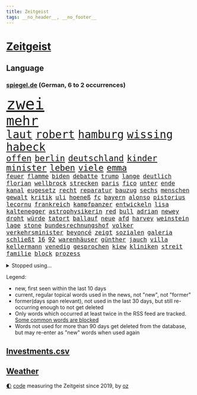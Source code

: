 ```yaml
---
title: Zeitgeist
tags: __no_header__, __no_footer__
---
```


# [Zeitgeist](https://oliz.io/zeitgeist/)

## Language

<h3><a href="https://www.spiegel.de" target="_blank">spiegel.de</a> (German, 6 to 2 occurrences)</h3>
<p style="font-family:monospace">
<span style="font-size:32pt"><a href="news_links.html#zwei" class="current">zwei</a></span>
<br>
<span style="font-size:27pt"><a href="news_links.html#mehr" class="current">mehr</a></span>
<br>
<span style="font-size:22pt"><a href="news_links.html#laut" class="current">laut</a></span>
<span style="font-size:22pt"><a href="news_links.html#robert" class="current">robert</a></span>
<span style="font-size:22pt"><a href="news_links.html#hamburg" class="current">hamburg</a></span>
<span style="font-size:22pt"><a href="news_links.html#wissing" class="current">wissing</a></span>
<span style="font-size:22pt"><a href="news_links.html#habeck" class="current">habeck</a></span>
<br>
<span style="font-size:17pt"><a href="news_links.html#offen" class="current">offen</a></span>
<span style="font-size:17pt"><a href="news_links.html#berlin" class="current">berlin</a></span>
<span style="font-size:17pt"><a href="news_links.html#deutschland" class="current">deutschland</a></span>
<span style="font-size:17pt"><a href="news_links.html#kinder" class="current">kinder</a></span>
<span style="font-size:17pt"><a href="news_links.html#minister" class="current">minister</a></span>
<span style="font-size:17pt"><a href="news_links.html#leben" class="current">leben</a></span>
<span style="font-size:17pt"><a href="news_links.html#viele" class="current">viele</a></span>
<span style="font-size:17pt"><a href="news_links.html#emma" class="current">emma</a></span>
<br>
<span style="font-size:12pt"><a href="news_links.html#feuer" class="current">feuer</a></span>
<span style="font-size:12pt"><a href="news_links.html#flamme" class="new">flamme</a></span>
<span style="font-size:12pt"><a href="news_links.html#biden" class="current">biden</a></span>
<span style="font-size:12pt"><a href="news_links.html#debatte" class="current">debatte</a></span>
<span style="font-size:12pt"><a href="news_links.html#trump" class="current">trump</a></span>
<span style="font-size:12pt"><a href="news_links.html#lange" class="current">lange</a></span>
<span style="font-size:12pt"><a href="news_links.html#deutlich" class="current">deutlich</a></span>
<span style="font-size:12pt"><a href="news_links.html#florian" class="current">florian</a></span>
<span style="font-size:12pt"><a href="news_links.html#wellbrock" class="current">wellbrock</a></span>
<span style="font-size:12pt"><a href="news_links.html#strecken" class="current">strecken</a></span>
<span style="font-size:12pt"><a href="news_links.html#paris" class="current">paris</a></span>
<span style="font-size:12pt"><a href="news_links.html#fico" class="current">fico</a></span>
<span style="font-size:12pt"><a href="news_links.html#unter" class="current">unter</a></span>
<span style="font-size:12pt"><a href="news_links.html#ende" class="current">ende</a></span>
<span style="font-size:12pt"><a href="news_links.html#kanal" class="current">kanal</a></span>
<span style="font-size:12pt"><a href="news_links.html#eugesetz" class="new">eugesetz</a></span>
<span style="font-size:12pt"><a href="news_links.html#recht" class="current">recht</a></span>
<span style="font-size:12pt"><a href="news_links.html#reparatur" class="current">reparatur</a></span>
<span style="font-size:12pt"><a href="news_links.html#bauzug" class="new">bauzug</a></span>
<span style="font-size:12pt"><a href="news_links.html#sechs" class="current">sechs</a></span>
<span style="font-size:12pt"><a href="news_links.html#menschen" class="current">menschen</a></span>
<span style="font-size:12pt"><a href="news_links.html#gewalt" class="current">gewalt</a></span>
<span style="font-size:12pt"><a href="news_links.html#kritik" class="current">kritik</a></span>
<span style="font-size:12pt"><a href="news_links.html#uli" class="current">uli</a></span>
<span style="font-size:12pt"><a href="news_links.html#hoeneß" class="current">hoeneß</a></span>
<span style="font-size:12pt"><a href="news_links.html#fc" class="current">fc</a></span>
<span style="font-size:12pt"><a href="news_links.html#bayern" class="current">bayern</a></span>
<span style="font-size:12pt"><a href="news_links.html#alonso" class="current">alonso</a></span>
<span style="font-size:12pt"><a href="news_links.html#pistorius" class="current">pistorius</a></span>
<span style="font-size:12pt"><a href="news_links.html#lecornu" class="new">lecornu</a></span>
<span style="font-size:12pt"><a href="news_links.html#frankreich" class="current">frankreich</a></span>
<span style="font-size:12pt"><a href="news_links.html#kampfpanzer" class="new">kampfpanzer</a></span>
<span style="font-size:12pt"><a href="news_links.html#entwickeln" class="current">entwickeln</a></span>
<span style="font-size:12pt"><a href="news_links.html#lisa" class="current">lisa</a></span>
<span style="font-size:12pt"><a href="news_links.html#kaltenegger" class="new">kaltenegger</a></span>
<span style="font-size:12pt"><a href="news_links.html#astrophysikerin" class="new">astrophysikerin</a></span>
<span style="font-size:12pt"><a href="news_links.html#red" class="current">red</a></span>
<span style="font-size:12pt"><a href="news_links.html#bull" class="current">bull</a></span>
<span style="font-size:12pt"><a href="news_links.html#adrian" class="current">adrian</a></span>
<span style="font-size:12pt"><a href="news_links.html#newey" class="current">newey</a></span>
<span style="font-size:12pt"><a href="news_links.html#droht" class="current">droht</a></span>
<span style="font-size:12pt"><a href="news_links.html#würde" class="current">würde</a></span>
<span style="font-size:12pt"><a href="news_links.html#tatort" class="current">tatort</a></span>
<span style="font-size:12pt"><a href="news_links.html#ballauf" class="new">ballauf</a></span>
<span style="font-size:12pt"><a href="news_links.html#neue" class="current">neue</a></span>
<span style="font-size:12pt"><a href="news_links.html#afd" class="current">afd</a></span>
<span style="font-size:12pt"><a href="news_links.html#harvey" class="current">harvey</a></span>
<span style="font-size:12pt"><a href="news_links.html#weinstein" class="current">weinstein</a></span>
<span style="font-size:12pt"><a href="news_links.html#lage" class="current">lage</a></span>
<span style="font-size:12pt"><a href="news_links.html#stone" class="current">stone</a></span>
<span style="font-size:12pt"><a href="news_links.html#bundesrechnungshof" class="current">bundesrechnungshof</a></span>
<span style="font-size:12pt"><a href="news_links.html#volker" class="current">volker</a></span>
<span style="font-size:12pt"><a href="news_links.html#verkehrsminister" class="current">verkehrsminister</a></span>
<span style="font-size:12pt"><a href="news_links.html#beyoncé" class="current">beyoncé</a></span>
<span style="font-size:12pt"><a href="news_links.html#zeigt" class="current">zeigt</a></span>
<span style="font-size:12pt"><a href="news_links.html#sozialen" class="current">sozialen</a></span>
<span style="font-size:12pt"><a href="news_links.html#galeria" class="current">galeria</a></span>
<span style="font-size:12pt"><a href="news_links.html#schließt" class="current">schließt</a></span>
<span style="font-size:12pt"><a href="news_links.html#16" class="current">16</a></span>
<span style="font-size:12pt"><a href="news_links.html#92" class="current">92</a></span>
<span style="font-size:12pt"><a href="news_links.html#warenhäuser" class="current">warenhäuser</a></span>
<span style="font-size:12pt"><a href="news_links.html#günther" class="current">günther</a></span>
<span style="font-size:12pt"><a href="news_links.html#jauch" class="new">jauch</a></span>
<span style="font-size:12pt"><a href="news_links.html#villa" class="current">villa</a></span>
<span style="font-size:12pt"><a href="news_links.html#kellermann" class="new">kellermann</a></span>
<span style="font-size:12pt"><a href="news_links.html#venedig" class="current">venedig</a></span>
<span style="font-size:12pt"><a href="news_links.html#gesprochen" class="current">gesprochen</a></span>
<span style="font-size:12pt"><a href="news_links.html#kiew" class="current">kiew</a></span>
<span style="font-size:12pt"><a href="news_links.html#kliniken" class="current">kliniken</a></span>
<span style="font-size:12pt"><a href="news_links.html#streit" class="current">streit</a></span>
<span style="font-size:12pt"><a href="news_links.html#familie" class="current">familie</a></span>
<span style="font-size:12pt"><a href="news_links.html#block" class="current">block</a></span>
<span style="font-size:12pt"><a href="news_links.html#prozess" class="current">prozess</a></span>
</p>
<details>
<summary>Stopped using...</summary>
<p class="former" style="font-size:12pt">
gefährliche(1283) atmosphäre(1281) vergewaltigung(1281) kündigen(1280) trauer(1280) uspräsidenten(1280) verschoben(1280) flüchtlinge(1279) künftigen(1279) nachfolge(1279) nachfolger(1279) persönliche(1279) portugal(1279) studierende(1279) berufung(1278) gefährlichen(1278) kabinett(1278) rest(1278) sprache(1278) beispielen(1277) draußen(1277) kolumnist(1277) kraftvoll(1277) nigeria(1277) normal(1277) protestiert(1277) rückschlag(1277) schwedische(1277) coronavirus(1276) dokumente(1276) einstigen(1276) klima(1276) ließen(1276) nein(1276) stolz(1276) städte(1276) wehrt(1276) zuversicht(1276) aussage(1275) benzin(1275) coronakrise(1275) energien(1275) entschuldigt(1275) nominiert(1275) ungarns(1275) engagement(1274) gewählt(1274) infektionen(1274) jüngeren(1274) lebte(1274) erwägt(1273) institut(1273) kollaps(1273) null(1273) schwierigkeiten(1273) strecke(1273) vergessen(1273) zahlreichen(1273) 26(1272) nordsee(1272) teilnehmer(1272) trainieren(1272) 50000(1271) 65(1271) fußballprofi(1271) leichen(1271) mitteln(1271) oliver(1271) pflege(1271) verschieben(1271) zählen(1271) gehalten(1270) jagd(1270) massiven(1270) radikal(1270) übernahme(1270) sicherte(1269) vertrauen(1269) babys(1268) belarussische(1268) handelt(1268) schüssen(1268) verpasst(1268) fließt(1267) kanzleramt(1267) missbraucht(1267) halb(1265) sache(1264) vorgestellt(1264) wies(1263) genauso(1262) kim(1262) distanziert(1261) mieten(1261) demokratische(1259) em(1259) sozialdemokraten(1259) fortgesetzt(1258) nachfrage(1257) abgelehnt(1256) offenbart(1256) einschränkungen(1255) führenden(1255) schießen(1255) harten(1254) mission(1254) bestmarke(1251) freiwillig(1251) rettung(1251) sitzung(1251) entschuldigung(1249) bisherigen(1248) münster(1248) dutzend(1234) verpasste(1234) katharina(1233) verdoppelt(1222) missbrauchs(1221) sammeln(1214) heidelberg(1189) enthalten(1086) verlag(1086) charles(1082) drohende(1038) ausnahme(1021) fachkräftemangel(1020) gremium(986) polnischen(983) wellen(980) schwarz(966) umkämpften(965) gehälter(943) fifa(942) gefiel(934) games(926) millionenhöhe(920) demo(919) abkommen(916) krankenkassen(914) jährlich(908) empfehlen(905) hendrik(902) 41(893) härte(889) schülerin(882) fußballs(876) coaching(872) laura(866) bat(830) ben(820) beschäftigen(819) zusammenhalt(817) bonn(811) explosionen(810) oppositionellen(777) samt(773) jennifer(768) gebiete(763) schneiden(760) erneuerbare(756) langsam(750) starkes(744) besetzten(736) jack(718) hammer(710) dahin(705) export(705) unterlag(696) suchte(693) chefs(685) debattiert(685) exuspräsident(684) iii(677) belegt(673) kühnert(673) besseren(667) sexuell(667) misshandelt(662) wozu(655) grün(651) partnerin(650) entschuldigen(644) fassungslos(639) 27jährige(637) stören(633) eigentliche(627) studentin(609) ganzes(604) hände(602) herunter(598) töne(594) träumt(592) nackt(587) erzielte(584) überreste(584) kollege(562) eingeschaltet(561) hit(549) spaltet(548) pjöngjang(540) taucher(534) karriereberaterin(532) fraktionschef(526) umfassende(526) abgeben(522) überzeugte(521) aussichten(516) ausgemacht(514) spielzeug(514) one(513) bedienen(512) ig(509) metall(509) singt(505) überlebende(502) strafanzeige(491) durcheinander(490) kurzzeitig(488) mächtige(487) jong(486) un(486) gekündigt(480) rammt(476) kulturkampf(475) opfers(473) gebühren(462) nizza(460) plätze(459) erfährt(458) statistik(455) emotionale(452) 18jähriger(451) gedenken(443) wettlauf(439) alcaraz(436) jene(436) erneuter(431) nicolas(429) eskalierte(426) panik(421) 51(419) loswerden(417) stillstand(415) wahlsieger(415) verzögerung(414) arbeitskampf(410) geschnappt(410) instituts(409) ausflug(407) menschliche(406) niger(404) rio(400) ankommen(397) duisburg(394) gestreikt(394) wagenknechts(394) transformation(389) eingeladen(388) hollywoodstar(384) optionen(383) bezieht(382) denkmal(380) dürren(380) parteichefin(377) w(377) geschwächt(376) errichten(375) 2027(373) bundesligist(371) heimlich(371) wiedergewählt(369) länderspiele(368) produkt(368) gekürt(367) linkspartei(367) arten(366) drohte(365) 13jährige(364) lebenden(360) arbeitswelt(356) lina(356) solar(356) staatsbürger(356) stuft(355) massenhaft(353) beine(351) gedenkt(350) luxus(349) ost(347) belgische(344) ikone(343) eingeschlagen(342) auffällig(341) gelernt(334) berühmtesten(333) miese(333) filmbranche(332) radikalisierung(331) schief(330) gegnern(329) heiklen(329) drang(327) massen(323) protestierten(322) neuwahlen(319) popp(316) achtjährige(315) bekennt(315) entgehen(315) einwanderung(309) cool(308) gestrandet(306) leichte(304) blockierte(303) abenteuer(301) abschaffen(295) trauma(295) bundesarbeitsgericht(294) missstände(293) errichtet(292) reiner(292) vorlegen(289) spaghetti(286) vorbilder(286) gesellschaftliche(285) telefon(285) drückt(282) 30jähriger(281) anteile(281) warnungen(281) weltspitze(281) landeshauptstadt(280) gleichermaßen(279) massiver(278) nationalteam(278) werner(278) präsidentenwahl(277) strafverfahren(277) dfbfrauen(275) burger(273) essener(273) soziologe(273) effizienter(272) goldene(269) metropole(264) brandmauer(262) realistisch(261) perfide(260) seele(259) heim(258) erstaunlich(257) terroranschläge(257) geleistet(256) iphone(256) andré(255) angabe(254) unterscheiden(254) nächster(252) entstand(250) geflohen(250) angefeindet(249) milliardenschweres(249) südkoreanische(247) monatelange(246) inka(245) geprüft(243) netanyahus(243) erschien(242) kranke(241) beschwört(240) debütant(240) kanzlerpartei(239) reinen(239) chancenlos(237) sichergestellt(237) exfrau(235) hebel(235) bestens(234) sozial(234) verglichen(234) fußballweltverband(233) andauern(232) repression(232) tätig(231) körperliche(228) unbeeindruckt(228) hall(226) betrag(225) makeup(225) rucksack(225) karlsruher(224) karrierecoach(224) gewechselt(221) jugendorganisation(218) vorstände(217) rki(215) evergrande(214) kontrollverlust(214) immobilienkrise(213) verunglückte(213) vertreiben(212) thiel(211) indiz(210) attentäter(208) verbannen(207) beschwert(206) düsteren(206) glänzt(206) son(205) 23jährigen(204) digitaler(204) spdgeneralsekretär(204) bezug(203) müde(203) noten(203) tauchen(203) ecke(202) frisches(202) filmpreis(201) peinliche(201) sexualisierten(201) appellieren(199) gelobt(199) nagel(199) angeführt(196) berüchtigte(196) estlands(196) kallas(196) kritikerin(195) erstaunliche(194) kräftiger(194) kubicki(194) reifen(194) ständige(194) chip(193) sekunde(193) widmete(193) baute(192) denver(192) kehrtwende(191) weitreichenden(190) millionensumme(189) verbraucherzentrale(189) geschäftspartner(188) grenzregion(187) leitzins(187) längerem(187) verschickt(187) sanitäter(186) tolle(186) 54jähriger(185) einlegen(185) bahnsteig(184) betriebsrat(184) militäroffensive(183) bist(182) kanadier(181) südchinesischen(181) belgrad(178) einiger(178) irreguläre(178) mars(178) gefüllt(177) absichtlich(176) olympiaqualifikation(176) husten(175) klarheit(175) schuster(175) größenwahn(174) tanzen(174) unterscheidet(174) angerufen(173) exemplare(173) geschleudert(173) überfüllten(173) bas(172) bundestagspräsidentin(172) bärbel(172) immobilienriesen(172) stadtzentrum(172) krebsdiagnose(171) kongress(170) oberlandesgericht(169) hoffnungszeichen(168) gestorbenen(167) wiedervereinigung(167) uneins(166) bodenoffensive(165) gewähren(165) normale(165) angeschlagen(164) europameisterschaft(164) raketenbeschuss(164) spender(164) überfielen(164) dreistellige(163) eingedrungen(162) nordwesten(162) ortschaften(162) überraschende(162) wohnraum(161) regierungserklärung(160) vulkanausbruch(160) angespannten(159) solange(158) cottbus(157) flensburg(157) enttäuschen(156) luxushotel(156) raketenangriffen(156) versammelt(156) afghanen(155) sicherheitsgründen(155) tatortvote(154) vaude(154) mogelpackung(153) versperrt(153) baukosten(152) wahlsieg(152) düpiert(149) exportiert(149) südchinesisches(149) häme(148) crown(147) freiem(147) furchtbar(147) claus(146) gdlchef(146) lernte(146) lokführergewerkschaft(146) netzbetreiber(146) weselsky(146) nationalmannschaftskapitän(145) anreize(144) db(144) erwünscht(143) kanzlerkandidat(143) neffe(143) spendet(141) 60000(140) spdfraktionschef(140) sprit(140) haderte(139) natopartner(139) bedingt(138) geräten(138) staatsoberhaupt(138) lieferkettengesetz(137) 240(136) schwachstellen(136) portugals(135) wisconsin(135) bären(134) eingestürzten(134) erfolgsserie(134) kündigungen(134) lokführern(134) empathie(133) kleider(133) nürnberger(133) torjäger(133) verlagern(133) diverse(132) bertelsmann(131) gazas(131) psychologe(131) zerschlagung(131) touristenattraktion(130) toleranz(129) dfbteam(128) verstaatlichung(128) janeiro(127) lava(127) mutmaßlichem(127) vollzieht(127) durchgang(126) ernsthaft(126) prägenden(126) ließe(125) taugt(125) fördere(124) geplantes(124) oscars(124) christlichen(123) vernunft(123) versteigern(123) flaggen(122) skigebiet(122) gebilligt(121) klugen(121) genügend(120) usverteidigungsminister(120) landwirtschaftsminister(119) odessa(119) vermittlungsausschuss(119) wachstumschancengesetz(119) argument(118) berufsgruppen(118) demnächst(118) neuseelands(118) portemonnaie(118) renten(118) tina(118) verfallen(118) überzieht(118) dauerkrise(117) kühe(117) milder(117) notlage(117) krankenpfleger(116) straftäter(116) erstarken(115) freddie(114) güterverkehr(114) mercury(114) stoffe(114) förderprogramme(113) legende(113) catherine(112) hebamme(112) natopartnern(112) niko(112) strompreisen(112) blockbuster(111) buchempfehlungen(111) gesamtweltcup(111) gier(111) konservativer(111) zone(111) eingeschlossenen(110) konstantin(110) zeitalter(110) zuversichtlich(110) agentur(109) beigelegt(109) falle(109) versteht(109) inhaftierten(108) onlinehändler(108) aktiviert(107) präsidentschaftswahlen(107) schusswunden(107) teamkollegen(107) abende(106) amtierende(106) brasilianische(106) eiskunstlauf(106) fernzüge(106) arbeitgebern(105) beschränken(105) inhaftiert(105) air(104) kernenergie(104) staatssekretär(104) verzicht(104) 1945(103) grandslamsiegerin(103) interessieren(103) shoppingapp(103) temu(103) tiefsten(103) whistleblower(103) wohnhausbrand(103) prägende(102) schritte(102) verkünden(102) zunehmende(102) angezweifelt(101) anzugreifen(101) dreyer(101) gezahlt(101) postete(101) toni(101) weggefährten(101) agrardiesel(100) kroos(100) aufstiegsrennen(99) belastungen(99) boerne(99) luftalarm(99) mikro(99) nominierungen(99) österreicher(99) finanziellen(98) länderkammer(98) machtwechsel(98) medienhäuser(98) viereinhalb(98) bernhard(97) bundeswehrsoldaten(97) designs(97) gerissen(97) high(97) stürmt(97) cavallo(96) vorgänge(95) belgorod(94) uspräsidentschaftswahl(94) westukraine(94) socken(93) verwendung(93) masters(92) pavlović(92) 118(91) ausgelagert(91) begegnen(91) eughurteil(91) hausbesitzer(91) kulturbetriebs(91) provokationen(91) fossil(90) hoheitsansprüche(90) huthimilizen(90) jensen(90) meeresgebiet(90) touren(90) transaktion(90) vorsatz(90) berufe(89) eigentum(89) kinderpornografie(89) muskeln(89) preiswerte(89) starre(89) stiller(89) überschatten(89) 136(88) bastian(88) brennende(88) fritz(88) gastronomen(88) jeans(88) nvidia(88) taipeh(88) wettkampf(88) wundersame(88) 1980(87) sand(87) bekennerschreiben(86) betreuung(86) kunstwerk(86) langlebig(86) nussbaum(86) pazifik(86) terrorverdächtige(86) vorm(86) abfahrt(85) artillerie(85) brasilianer(85) britin(85) cdu/csu(85) luftraumverletzung(85) oregon(85) schmid(85) 53jähriger(84) einrichten(84) neuwahl(84) regalen(84) wilhelm(84) duellen(83) gesetzliche(83) leichtes(83) sturmfluten(83) verschuldet(83) abbringen(82) ardserie(82) badenwürttembergischen(81) cotrainer(81) helme(81) spitzenkoch(81) kabul(80) chrome(79) expolizist(79) schmecken(79) brüllende(78) gefürchtet(78) stromausfälle(78) vorsorglich(78) anreiz(77) dankbarkeit(77) generals(77) hoteliers(77) livestreams(77) mehrjährige(77) privates(77) täters(77) zero(77) dreh(76) gepäck(76) hermès(76) justizministerium(76) rückwirkend(76) stürmten(76) testspiele(76) verließen(76) weiblicher(76) zulasten(76) zurückzukehren(76) 2009(75) cnn(75) gewaltiger(75) giftigsten(75) glücklose(75) hebei(75) himmels(75) homöopathie(75) homöopathische(75) medizinisches(75) schusswaffen(75) strategischer(75) zögerlich(75) überfüllte(75) alaskaairlinesboeing(74) einigem(74) immobilienkredite(74) energieministerin(73) losgehen(73) magull(73) schalkes(73) etlicher(72) parallelwelt(72) ruandamodell(72) unonothilfekoordinator(72) vorankommen(72) anwesend(71) ausgang(71) frühes(71) gekracht(71) luftschlägen(71) marlene(71) ministerien(71) agrardieselsubventionen(70) bauerndemos(70) flugtaxis(70) gras(70) grundsatz(70) jobcentern(70) komplexen(70) saul(70) sexarbeiterin(70) uskonkurrenten(70) angekündigten(69) anwaltskosten(69) dominant(69) gleichaltrigen(69) mäzen(69) rallye(69) reemtsma(69) sozialforschung(69) überraschen(69) bundestrainers(68) gegenmaßnahmen(68) scheidet(68) terrormiliz(68) vereinnahmung(68) argumente(67) entlastungen(67) getreide(67) handballer(67) hungertod(67) lautstark(67) londons(67) neuheiten(67) stillstehen(67) stöbern(67) unbezahlbar(67) winterstürme(67) angehen(66) ausprobieren(66) finanzielle(66) hochrangige(66) jugendtrainer(66) mails(66) mitteilte(66) sondersitzung(66) vergleichbare(66) 2050(65) abwehren(65) ball(65) funktion(65) shein(65) unwort(65) werks(65) zerrissen(65) überzeugendem(65) gefühlen(64) hauptgründe(64) kommunisten(64) lästert(64) palmen(64) riesenslalom(64) aufgespürt(63) biodiesel(63) grindavik(63) liebesleben(63) stromausfällen(63) verkehrschaos(63) wohlstands(63) bildungsministerin(62) blenden(62) ergangen(62) erleichtert(62) gegenentwurf(62) heißluftballon(62) lifte(62) russisch(62) zusammenhängen(62) bezogen(61) hose(61) korallenriffe(61) riegel(61) taurusmarschflugkörper(61) wohnungsbrand(61) aryna(60) freigeben(60) groteske(60) sabalenka(60) zeitweilig(60) ärztliche(60) anwalts(59) gigaset(59) oberfranken(59) sonderlich(59) vergewaltigungen(59) wunschliste(59) altmeister(58) auswechseln(58) liverpools(58) sacha(58) vermieter(58) verübte(58) zeugnis(58) angehoben(57) besonderer(57) mähroboter(57) studiert(57) grotesk(56) ideale(56) influencerinnen(56) montagmorgen(56) wilson(56) bildungssystem(55) dänischem(55) geparkte(55) umgekehrt(55) verteidigungsplan(55) atemnot(54) reichenhall(54) sapiens(54) streng(54) menschheitsgeschichte(53) rückstände(53) unkonzentriert(53) verbraucherschutz(53) wildschwein(53) achtungserfolg(52) augenzeugin(52) auslieferung(52) erfolgsspur(52) fraglich(52) katalonien(52) parlamentspräsidentin(52) schrift(52) bedeutendsten(51) maßstäbe(51) passat(51) achtzigern(50) binden(50) erkrankten(50) fa(50) glückte(50) lebenslang(50) alternativlos(49) assange(49) benkopleite(49) einzufrieren(49) frühlingsgefühle(49) hing(49) immobilienkonzerns(49) wikileaksgründers(49) wochenlanger(49) zauber(49) ächzt(49) augenzeugen(48) ausgehandelte(48) beliefert(48) bundesstraße(48) jahrzehntelange(48) trotzig(48) vergütung(48) auseinanderliegen(47) ausgewählte(47) beobachtungen(47) beschränkt(47) extinguishers(47) lufthansabodenpersonal(47) partnern(47) sahelzone(47) tee(47) tyre(47) usareise(47) verirrte(47) 180000(46) gebote(46) absolviert(45) ampelfraktionen(45) compact(45) herkömmliche(45) oleksandr(45) posse(45) sechste(45) vermittler(45) weimarer(45) compactmagazin(44) einfachste(44) geiseldrama(44) vorgetäuschten(44) ansonsten(43) quarantäne(43) spontan(43) befürchtungen(42) gutbehrami(42) klärt(42) lara(42) schweizerin(42) terrors(42) 74(41) genz(41) krankenwagen(41) lohnausgleich(41) lösten(41) vorschrift(41) aktenzeichen(40) erhältlich(40) hereingefallen(40) passant(40) altersgrenze(39) aufheben(39) ewigkeit(39) haftet(39) intensive(39) klischees(39) nebenwirkungen(39) sabine(39) wangerooge(39) aufpreis(38) cordula(38) fußballbundesligisten(38) geheimdiensten(38) ohren(38) originelle(38) sophia(38) spektakels(38) unionschef(38) verletzungsbedingt(38) verpflichtungen(38) wahlfarce(38) betriebsratswahl(37) bizarre(37) herrn(37) natomitglieder(37) sumoringer(37) washingtons(37) bear(36) berufsleben(36) euagrarpolitik(36) gewalttat(36) kw(36) netten(36) sportartikelhersteller(36) topmodel(36) kaja(35) rollstuhl(35) ursprung(35) vertragen(35) ausrasten(34) menschenrechtsaktivistin(34) verstorben(34) änderte(34) abwechslung(33) falschinformationen(33) komponenten(33) persönliches(33) rheinmetall(33) vizebürgermeister(33) wikileaksgründer(33) alpha(32) dani(32) hysterische(32) klarmachen(32) skifahrerin(32) stabile(32) vorgegangen(32) komponist(31) landesverrat(31) mitmachen(31) begnügen(30) chefcoach(30) kremltruppen(30) kusminow(30) rückruf(30) tods(30) tränende(30) angekündigte(29) biathlet(29) börsengang(29) fing(29) minderheitsregierung(29) pendelt(29) tauruslieferung(29) thcgrenzwert(29) täuschen(29) ussenator(29) bedrohten(28) biopics(28) deserteur(28) exfußballer(28) fsb(28) kinderbüchern(28) krachte(28) niederländisches(28) philippinisches(28) putsch(28) salzburg(28) zuschauerrolle(28) zweitligisten(28) einsammeln(27) reddit(27) taurusmarschflugkörpern(27) vermutung(27) wahres(27) barbiefilm(26) internen(26) kriegsversehrten(26) masern(26) schicke(26) seiler(26) wasserstoffaffäre(26) zendaya(26) bahnt(25) gerührt(25) kippte(25) löhne(25) verbrechens(25) übergroße(25) schmerzhafte(24) speicherung(24) vertritt(24) zerbrachen(24) grundschüler(23) interest(23) psychisch(23) verstörenden(23) douglas(22) erfolgsaussichten(22) hansböcklerstiftung(22) jamal(22) komplizen(22) musiala(22) nemesis(22) raffinerie(22) strebte(22) theo(22) zecken(22) zwanziger(22) ablehnt(21) aufregende(21) erneuerbarer(21) flüchtlingen(21) irina(21) kürze(21) schumer(21) signagläubiger(21) trinkwasser(21) verurteilter(21) elterntaxis(20) garden(20) krankheitserreger(20) lunge(20) philosophie(20) rosiges(20) cochefin(19) idaho(19) tankred(19) verlagen(19) weltsicherheitsrat(19) übernachtet(19) alleingang(18) bundeswehrsoldat(18) ersatz(18) filmschaffende(18) milliardärs(18) unangemessen(18) feministische(17) jünger(17) beitragszahler(16) demokratischer(16) gattung(16) lacht(16) montenegro(16) rennens(16) taurusleak(16) ungenutzt(16) wandels(16) wiedergutmachung(16) 18jährigen(15) 38jährige(15) argumentation(15) australischen(15) dianas(15) raste(15) sulayem(15) ferkel(14) hinterlegt(14) lagerfeld(14) lebensbedrohlich(14) todesstoß(14) tvinterview(14) imageschaden(13) looks(13) populismus(13) rupert(13) stechen(13) verkehrsministerium(13) beschimpfen(12) flughafens(12) schlichter(12) titanic(12) alters(11) anthropozän(11) erdzeitalter(11) kulinarik(11) schulkinder(11) schüren(11) steigflug(11) verfassungswidrig(11)
</p>
</details>
<p>Legend:
<ul>
<li><span class="new">new</span>, first seen within the last 10 days</li>
<li><span class="current">current</span>, regular topical words used in the news, not "new", not "former"</li>
<li><span class="former">former(days span relevant)</span>, not used in the last 30 days, but still re-occurring enough to not get deleted</li>
<li>Only words which occurred at least twice in the RSS feed are tracked. <a href="language/filters.py">Some common words are blocked</a></li>
<li>Words not used for more than 90 days get deleted from the database, but may re-enter as "new" words when used again</li>
</ul>
</p>

## [Investments](investments.html)[.csv](investments.csv)

## [Weather](weather.html)

<footer>
<a href="javascript:toggleTheme()" class="nav">🌓</a>
<a href="https://github.com/ooz/zeitgeist">code</a> measuring the Zeitgeist since 2019, by <a href="https://oliz.io">oz</a>
</footer>
